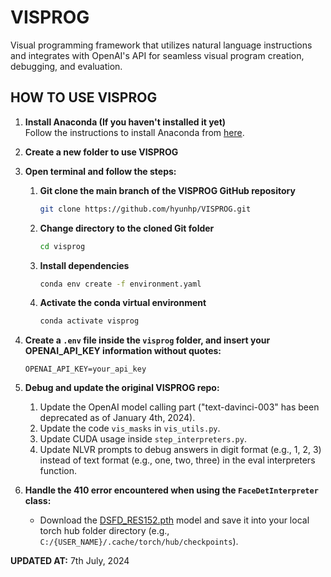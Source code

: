 # VISPROG

Visual programming framework that utilizes natural language instructions and integrates with OpenAI's API for seamless visual program creation, debugging, and evaluation.

## HOW TO USE VISPROG

1. **Install Anaconda (If you haven't installed it yet)**  
   Follow the instructions to install Anaconda from [here](https://docs.anaconda.com/anaconda/install/).

2. **Create a new folder to use VISPROG**

3. **Open terminal and follow the steps:**

    1. **Git clone the main branch of the VISPROG GitHub repository**
        ```bash
        git clone https://github.com/hyunhp/VISPROG.git
        ```
    
    2. **Change directory to the cloned Git folder**
        ```bash
        cd visprog
        ```
    
    3. **Install dependencies**
        ```bash
        conda env create -f environment.yaml
        ```
    
    4. **Activate the conda virtual environment**
        ```bash
        conda activate visprog
        ```

4. **Create a `.env` file inside the `visprog` folder, and insert your OPENAI_API_KEY information without quotes:**
    ```
    OPENAI_API_KEY=your_api_key
    ```

5. **Debug and update the original VISPROG repo:**
    1. Update the OpenAI model calling part ("text-davinci-003" has been deprecated as of January 4th, 2024).
    2. Update the code `vis_masks` in `vis_utils.py`.
    3. Update CUDA usage inside `step_interpreters.py`.
    4. Update NLVR prompts to debug answers in digit format (e.g., 1, 2, 3) instead of text format (e.g., one, two, three) in the eval interpreters function.

6. **Handle the 410 error encountered when using the `FaceDetInterpreter` class:**
    - Download the [DSFD_RES152.pth](https://drive.google.com/file/d/1WeXlNYsM6dMP3xQQELI-4gxhwKUQxc3-/view) model and save it into your local torch hub folder directory (e.g., `C:/{USER_NAME}/.cache/torch/hub/checkpoints`).

**UPDATED AT:** 7th July, 2024